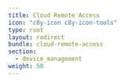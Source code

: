 ```yaml
---
title: Cloud Remote Access 
icon: "c8y-icon c8y-icon-tools" 
type: root 
layout: redirect
bundle: cloud-remote-access
section: 
  - device_management
weight: 50
---
```

